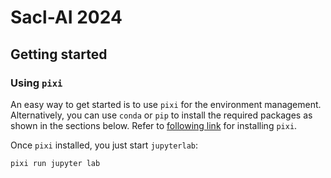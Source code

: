 # Sacl-AI 2024

## Getting started

### Using `pixi`

An easy way to get started is to use `pixi` for the environment management.
Alternatively, you can use `conda` or `pip` to install the required packages as shown
in the sections below. Refer to [following link](https://pixi.sh/latest/#installation)
for installing `pixi`.

Once `pixi` installed, you just start `jupyterlab`:

```bash
pixi run jupyter lab
```
